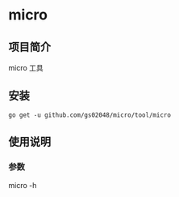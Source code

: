 # micro

## 项目简介
micro 工具

## 安装

`go get -u github.com/gs02048/micro/tool/micro`

## 使用说明

### 参数

micro -h
